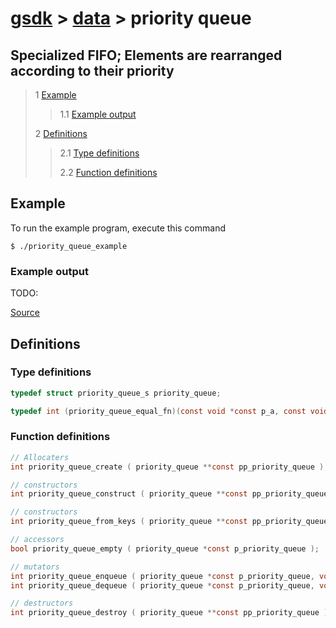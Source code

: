 # [gsdk](../../README.md) > [data](../data.md) > priority queue
## Specialized FIFO; Elements are rearranged according to their priority

 > 1 [Example](#example)
 >
 >> 1.1 [Example output](#example-output)
 >
 > 2 [Definitions](#definitions)
 >
 >> 2.1 [Type definitions](#type-definitions)
 >>
 >> 2.2 [Function definitions](#function-definitions)

 ## Example
 To run the example program, execute this command
 ```
 $ ./priority_queue_example
 ```
  ### Example output
  TODO: 

   [Source](main.c)

 ## Definitions
 ### Type definitions
 ```c
 typedef struct priority_queue_s priority_queue;

 typedef int (priority_queue_equal_fn)(const void *const p_a, const void *const p_b);
 ```

 ### Function definitions
 ```c 
// Allocaters
int priority_queue_create ( priority_queue **const pp_priority_queue );

// constructors
int priority_queue_construct ( priority_queue **const pp_priority_queue, size_t size, priority_queue_equal_fn pfn_compare_function );

// constructors
int priority_queue_from_keys ( priority_queue **const pp_priority_queue, const char **const keys, size_t size, priority_queue_equal_fn pfn_compare_function );

// accessors
bool priority_queue_empty ( priority_queue *const p_priority_queue );

// mutators
int priority_queue_enqueue ( priority_queue *const p_priority_queue, void  *p_key );
int priority_queue_dequeue ( priority_queue *const p_priority_queue, void **pp_key );

// destructors
int priority_queue_destroy ( priority_queue **const pp_priority_queue );
 ```




